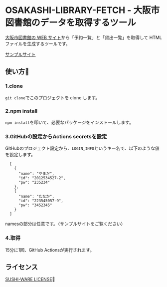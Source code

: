 # OSAKASHI-LIBRARY-FETCH - 大阪市図書館のデータを取得するツール

[大阪市図書館の WEB サイト](https://www.oml.city.osaka.lg.jp/)から「予約一覧」と「貸出一覧」を取得して HTML ファイルを生成するツールです。  

[サンプルサイト](https://osakashi-library.penpen-dev.com/)

## 使い方📖

### 1.clone
`git clone`でこのプロジェクトを clone します。
### 2.npm install
`npm install`を叩いて、必要なパッケージをインストールします。
### 3.GitHubの設定からActions secretsを設定
GitHubのプロジェクト設定から、`LOGIN_INFO`というキー名で、以下のような値を設定します。
```
  [
    {
      "name": "やまだ",
      "id": "2012534527-2",
      "pw": "235234"
    },
    {
      "name": "たなか",
      "id": "223545057-9",
      "pw": "3452345"
    }
  ]
```

namesの部分は任意です。（サンプルサイトをご覧ください）

### 4.取得
15分に1回、GitHub Actionsが実行されます。

## ライセンス
[SUSHI-WARE LICENSE](https://github.com/MakeNowJust/sushi-ware)🍣
